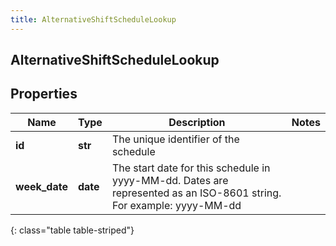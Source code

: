 ```yaml
---
title: AlternativeShiftScheduleLookup
---
```

## AlternativeShiftScheduleLookup

## Properties

|Name | Type | Description | Notes|
|------------ | ------------- | ------------- | -------------|
| **id** | **str** | The unique identifier of the schedule | |
| **week_date** | **date** | The start date for this schedule in yyyy-MM-dd. Dates are represented as an ISO-8601 string. For example: yyyy-MM-dd | |
{: class="table table-striped"}


